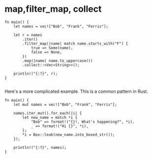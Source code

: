 # map,filter_map, collect


```rust,editable
fn main() {
    let names = vec!["Bob", "Frank", "Ferris"];

    let r = names
        .iter()
        .filter_map(|name| match name.starts_with("F") {
            true => Some(name),
            false => None,
        })
        .map(|name| name.to_uppercase())
        .collect::<Vec<String>>();

    println!("{:?}", r);
}


```

Here's a more complicated example.  This is a common pattern in Rust.

```rust,editable
fn main() {
    let mut names = vec!["Bob", "Frank", "Ferris"];

    names.iter_mut().for_each(|i| {
        let new_name = match *i {
            "Bob" => format!("{}!, What's happening?", *i),
            _ => format!("Hi {}", *i),
        };
        *i = Box::leak(new_name.into_boxed_str());
    });

    println!("{:?}", names);
}
```